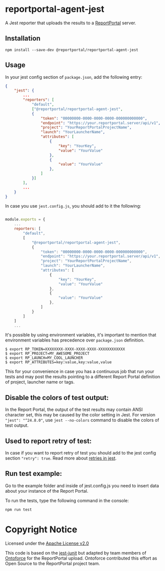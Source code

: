 # reportportal-agent-jest

A Jest reporter that uploads the results to a [ReportPortal](http://reportportal.io/) server.

## Installation

```shell
npm install --save-dev @reportportal/reportportal-agent-jest
```

## Usage
In your jest config section of `package.json`, add the following entry:
```JSON
{
    "jest": {
        ...
        "reporters": [
            "default",
            ["@reportportal/reportportal-agent-jest",
            {
                "token": "00000000-0000-0000-0000-000000000000",
                "endpoint": "https://your.reportportal.server/api/v1",
                "project": "YourReportPortalProjectName",
                "launch": "YourLauncherName",
                "attributes": [
                    {
                        "key": "YourKey",
                        "value": "YourValue"
                    },
                    {
                        "value": "YourValue"
                    },
                ]
            }]
        ],
        ...
    }
}
```

In case you use `jest.config.js`, you should add to it the following:

```javascript

module.exports = {
    ...
    reporters: [
        "default",
        [
            "@reportportal/reportportal-agent-jest",
            {
                "token": "00000000-0000-0000-0000-000000000000",                
                "endpoint": "https://your.reportportal.server/api/v1",
                "project": "YourReportPortalProjectName",
                "launch": "YourLauncherName",
                "attributes": [
                    {
                        "key": "YourKey",
                        "value": "YourValue"
                    },
                    {
                        "value": "YourValue"
                    },
                ]
            }
        ]
    ]
    ...
```

It's possible by using environment variables, it's important to mention that environment variables has precedence over `package.json` definition.

```shell
$ export RP_TOKEN=XXXXXXXX-XXXX-XXXX-XXXX-XXXXXXXXXXXX
$ export RP_PROJECT=MY_AWESOME_PROJECT
$ export RP_LAUNCH=MY_COOL_LAUNCHER
$ export RP_ATTRIBUTES=key:value,key:value,value
```
This for your convenience in case you has a continuous job that run your tests and may post the results pointing to a different Report Portal definition of project, launcher name or tags.

## Disable the colors of test output:
In the Report Portal, the output of the test results may contain ANSI character set, this may be caused by the color setting in Jest. For version `"jest": "^24.8.0"`, use `jest --no-colors` command to disable the colors of test output.

## Used to report retry of test:
In case if you want to report retry of test you should add to the jest config section `"retry": true`.
Read more about [retries in jest](https://jestjs.io/docs/ru/jest-object#jestretrytimes).

## Run test example:
Go to the example folder and inside of jest.config.js you need to insert data about your instance of the Report Portal.

To run the tests, type the following command in the console:
```cmd
npm run test
```


# Copyright Notice

Licensed under the [Apache License v2.0](LICENSE)

This code is based on the [jest-junit](https://github.com/jest-community/jest-junit)
but adapted by team members of [Ontoforce](https://www.ontoforce.com) for the 
ReportPortal upload. Ontoforce contributed this effort as Open Source to the
ReportPortal project team.
